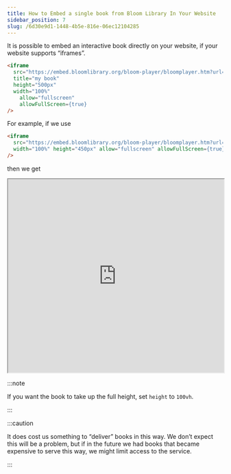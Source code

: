 ```yaml
---
title: How to Embed a single book from Bloom Library In Your Website
sidebar_position: 7
slug: /6d30e9d1-1448-4b5e-816e-06ec12104285
---
```




It is possible to embed an interactive book directly on your website, if your website supports “iframes”.  


```html
<iframe
  src="https://embed.bloomlibrary.org/bloom-player/bloomplayer.htm?url=URL-TO-THE-BOOK"
  title="my book"
  height="500px"
  width="100%"
	allow="fullscreen"
	allowFullScreen={true}
/>
```


For example, if we use


```html
<iframe
  src="https://embed.bloomlibrary.org/bloom-player/bloomplayer.htm?url=[https://bloomlibrary.org/player/Da5Scm1XBK](https://bloomlibrary.org/player/rFnCBRPsDs)"
  width="100%" height="450px" allow="fullscreen" allowFullScreen={true}
/>
```


then we get


<iframe width="100%" height="450px" allow="fullscreen" allowFullScreen={true}
    src="https://bloomlibrary.org/bloom-player/bloomplayer.htm?url=https://s3.amazonaws.com/bloomharvest/educationforlife@sil.org/42019e35-2c39-4cc4-beb5-8510f4866d79/bloomdigital/index.htm&initiallyShowAppBar=false&allowToggleAppBar=true&independent=false&host=docs.bloomlibrary.org"></iframe>


:::note

If you want the book to take up the full height, set `height` to `100vh`. 

:::




:::caution

It does cost us something to “deliver” books in this way.  We don’t expect this will be a problem, but if in the future we had books that became expensive to serve this way, we might limit access to the service.

:::




